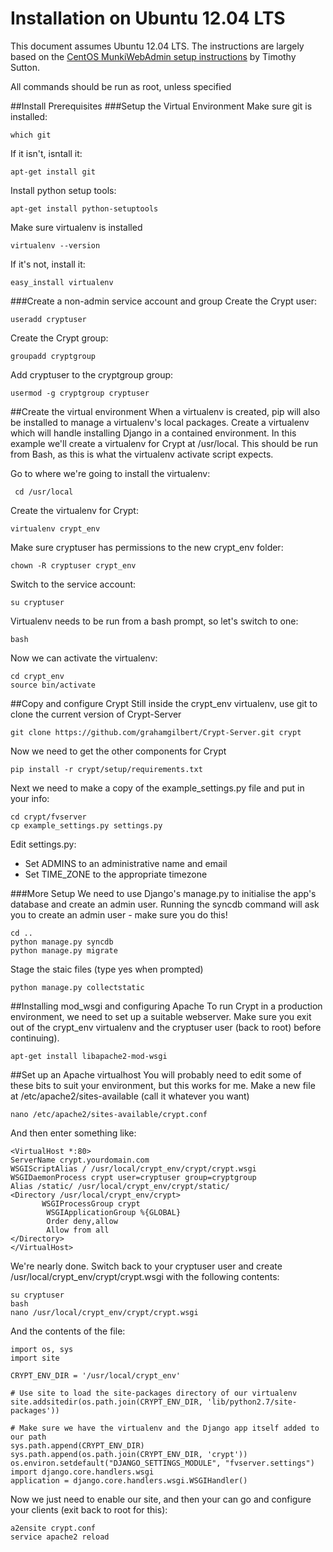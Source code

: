 Installation on Ubuntu 12.04 LTS
=====================
This document assumes Ubuntu 12.04 LTS. The instructions are largely based on the [CentOS MunkiWebAdmin setup instructions](https://code.google.com/p/munki/wiki/MunkiWebAdminLinuxSetup) by Timothy Sutton.

All commands should be run as root, unless specified

##Install Prerequisites
###Setup the Virtual Environment
Make sure git is installed:

	which git
	
If it isn't, isntall it:

	apt-get install git

Install python setup tools:

	apt-get install python-setuptools
	
Make sure virtualenv is installed

	virtualenv --version
	
If it's not, install it:

	easy_install virtualenv

###Create a non-admin service account and group
Create the Crypt user:

	useradd cryptuser
	
Create the Crypt group:

	groupadd cryptgroup
	
Add cryptuser to the cryptgroup group:

	usermod -g cryptgroup cryptuser

##Create the virtual environment
When a virtualenv is created, pip will also be installed to manage a virtualenv's local packages. Create a virtualenv which will handle installing Django in a contained environment. In this example we'll create a virtualenv for Crypt at /usr/local. This should be run from Bash, as this is what the virtualenv activate script expects.

Go to where we're going to install the virtualenv:

	 cd /usr/local
	 
Create the virtualenv for Crypt:
	
	virtualenv crypt_env
	
Make sure cryptuser has permissions to the new crypt_env folder:

	chown -R cryptuser crypt_env
	
Switch to the service account:
	
	su cryptuser
	
Virtualenv needs to be run from a bash prompt, so let's switch to one:

	bash
	
Now we can activate the virtualenv:
	
	cd crypt_env
	source bin/activate
	
##Copy and configure Crypt
Still inside the crypt_env virtualenv, use git to clone the current version of Crypt-Server

	git clone https://github.com/grahamgilbert/Crypt-Server.git crypt

Now we need to get the other components for Crypt

	pip install -r crypt/setup/requirements.txt
	
Next we need to make a copy of the example_settings.py file and put in your info:

	cd crypt/fvserver
	cp example_settings.py settings.py
	
Edit settings.py:
* Set ADMINS to an administrative name and email
* Set TIME_ZONE to the appropriate timezone

###More Setup
We need to use Django's manage.py to initialise the app's database and create an admin user. Running the syncdb command will ask you to create an admin user - make sure you do this!

	cd ..
	python manage.py syncdb
	python manage.py migrate
	
Stage the staic files (type yes when prompted)
	
	python manage.py collectstatic

##Installing mod_wsgi and configuring Apache
To run Crypt in a production environment, we need to set up a suitable webserver. Make sure you exit out of the crypt_env virtualenv and the cryptuser user (back to root) before continuing).

	apt-get install libapache2-mod-wsgi
	
##Set up an Apache virtualhost
You will probably need to edit some of these bits to suit your environment, but this works for me. Make a new file at /etc/apache2/sites-available (call it whatever you want)

	nano /etc/apache2/sites-available/crypt.conf
	
And then enter something like:

	<VirtualHost *:80>
	ServerName crypt.yourdomain.com
   	WSGIScriptAlias / /usr/local/crypt_env/crypt/crypt.wsgi
   	WSGIDaemonProcess crypt user=cryptuser group=cryptgroup
   	Alias /static/ /usr/local/crypt_env/crypt/static/
   	<Directory /usr/local/crypt_env/crypt>
    	   WSGIProcessGroup crypt
       		WSGIApplicationGroup %{GLOBAL}
       		Order deny,allow
       		Allow from all
   	</Directory>
	</VirtualHost>
	
We're nearly done. Switch back to your cryptuser user and create /usr/local/crypt_env/crypt/crypt.wsgi with the following contents:
	
	su cryptuser
	bash
	nano /usr/local/crypt_env/crypt/crypt.wsgi
	
And the contents of the file:

	import os, sys
	import site

	CRYPT_ENV_DIR = '/usr/local/crypt_env'

	# Use site to load the site-packages directory of our virtualenv
	site.addsitedir(os.path.join(CRYPT_ENV_DIR, 'lib/python2.7/site-packages'))

	# Make sure we have the virtualenv and the Django app itself added to our path
	sys.path.append(CRYPT_ENV_DIR)
	sys.path.append(os.path.join(CRYPT_ENV_DIR, 'crypt'))
	os.environ.setdefault("DJANGO_SETTINGS_MODULE", "fvserver.settings")
	import django.core.handlers.wsgi
	application = django.core.handlers.wsgi.WSGIHandler()
	
Now we just need to enable our site, and then your can go and configure your clients (exit back to root for this):

	a2ensite crypt.conf
	service apache2 reload